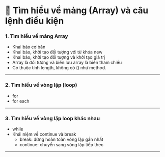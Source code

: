 # 🧩 Tìm hiểu về mảng (Array) và câu lệnh điều kiện
### 1. Tìm hiểu về mảng Array
- Khai báo cơ bản
- Khai báo, khởi tạo đối tượng với từ khóa new
- Khai báo, khởi tạo đối tượng và khởi tạo giá trị
- Array là đối tượng và biến lưu array là biến tham chiếu
- Có thuộc tính length, không có () như method.
___

### 2. Tìm hiểu về vòng lặp (loop)
- for
- for each
___

### 3. Tìm hiểu về vòng lặp loop khác nhau
- while
- Khái niệm về continue và break
  * break: dừng hoàn toàn vòng lặp gần nhất 
  * continue: chuyển sang vòng lặp tiếp theo
___
